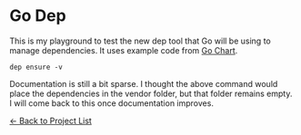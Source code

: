 # Go Dep

This is my playground to test the new dep tool that Go will be using to manage dependencies. It uses example code from [Go Chart](https://github.com/wcharczuk/go-chart).

```
dep ensure -v
```

Documentation is still a bit sparse. I thought the above command would place the dependencies in the vendor folder, but that folder remains empty. I will come back to this once documentation improves.

[&#x2190; Back to Project List](../README.md)